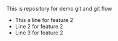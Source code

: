 This is repository for demo git and git flow
- This a line for feature 2
- Line 2 for feature 2
- Line 3 for feature 2
